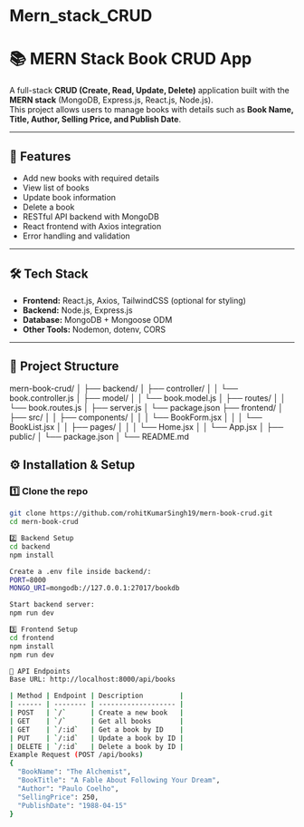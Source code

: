 # Mern_stack_CRUD

# 📚 MERN Stack Book CRUD App

A full-stack **CRUD (Create, Read, Update, Delete)** application built with the **MERN stack** (MongoDB, Express.js, React.js, Node.js).  
This project allows users to manage books with details such as **Book Name, Title, Author, Selling Price, and Publish Date**.

---

## 🚀 Features
- Add new books with required details
- View list of books
- Update book information
- Delete a book
- RESTful API backend with MongoDB
- React frontend with Axios integration
- Error handling and validation

---

## 🛠️ Tech Stack
- **Frontend:** React.js, Axios, TailwindCSS (optional for styling)
- **Backend:** Node.js, Express.js
- **Database:** MongoDB + Mongoose ODM
- **Other Tools:** Nodemon, dotenv, CORS

---

## 📂 Project Structure
mern-book-crud/
│
├── backend/
│ ├── controller/
│ │ └── book.controller.js
│ ├── model/
│ │ └── book.model.js
│ ├── routes/
│ │ └── book.routes.js
│ ├── server.js
│ └── package.json
├── frontend/
│ ├── src/
│ │ ├── components/
│ │ │ └── BookForm.jsx
│ │ │ └── BookList.jsx
│ │ ├── pages/
│ │ │ └── Home.jsx
│ │ └── App.jsx
│ ├── public/
│ └── package.json
│
└── README.md

## ⚙️ Installation & Setup

### 1️⃣ Clone the repo
```bash
git clone https://github.com/rohitKumarSingh19/mern-book-crud.git
cd mern-book-crud

2️⃣ Backend Setup
cd backend
npm install

Create a .env file inside backend/:
PORT=8000
MONGO_URI=mongodb://127.0.0.1:27017/bookdb

Start backend server:
npm run dev

3️⃣ Frontend Setup
cd frontend
npm install
npm run dev

📡 API Endpoints
Base URL: http://localhost:8000/api/books

| Method | Endpoint | Description         |
| ------ | -------- | ------------------- |
| POST   | `/`      | Create a new book   |
| GET    | `/`      | Get all books       |
| GET    | `/:id`   | Get a book by ID    |
| PUT    | `/:id`   | Update a book by ID |
| DELETE | `/:id`   | Delete a book by ID |
Example Request (POST /api/books)
{
  "BookName": "The Alchemist",
  "BookTitle": "A Fable About Following Your Dream",
  "Author": "Paulo Coelho",
  "SellingPrice": 250,
  "PublishDate": "1988-04-15"
}

